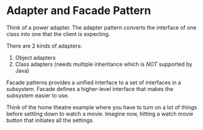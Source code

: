 # Adapter and Facade Pattern

Think of a power adapter.
The adapter pattern converts the interface of one class into one that the client is expecting.

There are 2 kinds of adapters:

1. Object adapters
2. Class adapters (needs multiple inheritance which is *NOT* supported by Java)

Facade patterns provides a unified interface to a set of interfaces in a subsystem.
Facade defines a higher-level interface that makes the subsystem easier to use.

Think of the home theatre example where you have to turn on a lot of things before settling down to watch a movie.
Imagine now, hitting a watch movie button that initiates all the settings.
